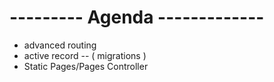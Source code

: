 # --------- Agenda -------------

- advanced routing
- active record  -- ( migrations )
- Static Pages/Pages Controller



